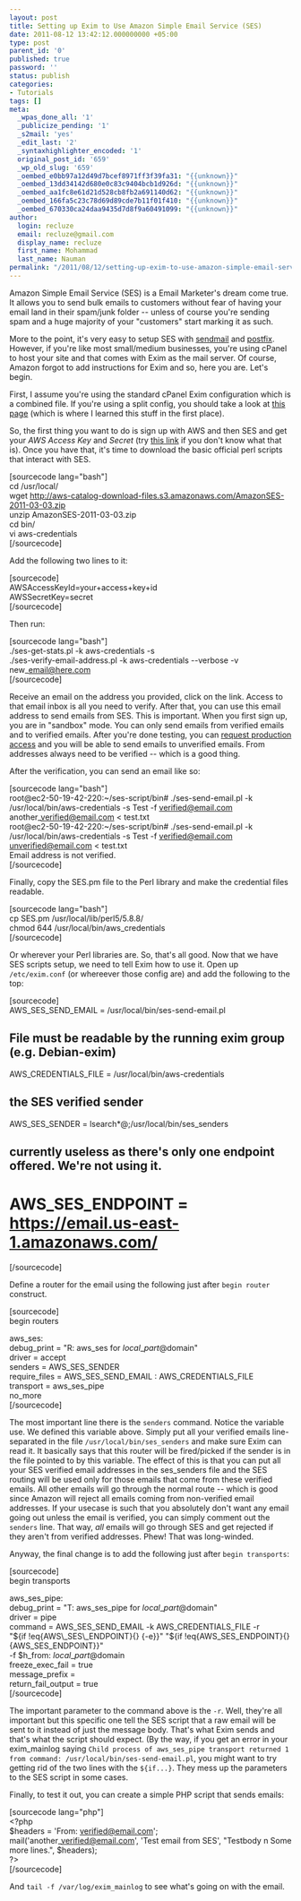 ```yaml
---
layout: post
title: Setting up Exim to Use Amazon Simple Email Service (SES)
date: 2011-08-12 13:42:12.000000000 +05:00
type: post
parent_id: '0'
published: true
password: ''
status: publish
categories:
- Tutorials
tags: []
meta:
  _wpas_done_all: '1'
  _publicize_pending: '1'
  _s2mail: 'yes'
  _edit_last: '2'
  _syntaxhighlighter_encoded: '1'
  original_post_id: '659'
  _wp_old_slug: '659'
  _oembed_e0bb97a12d49d7bcef8971ff3f39fa31: "{{unknown}}"
  _oembed_13dd34142d680e0c83c9404bcb1d926d: "{{unknown}}"
  _oembed_aa1fc8e61d21d528cb8fb2a691140d62: "{{unknown}}"
  _oembed_166fa5c23c78d69d89cde7b11f01f410: "{{unknown}}"
  _oembed_670330ca24daa9435d7d8f9a60491099: "{{unknown}}"
author:
  login: recluze
  email: recluze@gmail.com
  display_name: recluze
  first_name: Mohammad
  last_name: Nauman
permalink: "/2011/08/12/setting-up-exim-to-use-amazon-simple-email-service-ses/"
---
```

Amazon Simple Email Service (SES) is a Email Marketer's dream come true. It allows you to send bulk emails to customers without fear of having your email land in their spam/junk folder -- unless of course you're sending spam and a huge majority of your "customers" start marking it as such.

More to the point, it's very easy to setup SES with [sendmail](http://docs.amazonwebservices.com/ses/latest/DeveloperGuide/index.html?IntegratingWithServer.Sendmail.html) and [postfix](http://docs.amazonwebservices.com/ses/latest/DeveloperGuide/index.html?IntegratingWithServer.Postfix.html). However, if you're like most small/medium businesses, you're using cPanel to host your site and that comes with Exim as the mail server. Of course, Amazon forgot to add instructions for Exim and so, here you are. Let's begin.<!--more-->

First, I assume you're using the standard cPanel Exim configuration which is a combined file. If you're using a split config, you should take a look at [this page](http://www.debian-administration.org/users/lee/weblog/42) (which is where I learned this stuff in the first place).

So, the first thing you want to do is sign up with AWS and then SES and get your _AWS Access Key_ and _Secret_ (try [this link](http://www.sdbexplorer.com/documentation/simpledb--what-is-my-aws-access-and-secret-key-simpledb.html) if you don't know what that is). Once you have that, it's time to download the basic official perl scripts that interact with SES.

[sourcecode lang="bash"]  
cd /usr/local/  
wget http://aws-catalog-download-files.s3.amazonaws.com/AmazonSES-2011-03-03.zip  
unzip AmazonSES-2011-03-03.zip  
cd bin/  
vi aws-credentials  
[/sourcecode]

Add the following two lines to it:

[sourcecode]  
AWSAccessKeyId=your+access+key+id  
AWSSecretKey=secret  
[/sourcecode]

Then run:

[sourcecode lang="bash"]  
./ses-get-stats.pl -k aws-credentials -s  
./ses-verify-email-address.pl -k aws-credentials --verbose -v new\_email@here.com  
[/sourcecode]

Receive an email on the address you provided, click on the link. Access to that email inbox is all you need to verify. After that, you can use this email address to send emails from SES. This is important. When you first sign up, you are in "sandbox" mode. You can only send emails from verified emails and to verified emails. After you're done testing, you can [request production access](http://aws.amazon.com/ses/fullaccessrequest) and you will be able to send emails to unverified emails. From addresses always need to be verified -- which is a good thing.

After the verification, you can send an email like so:

[sourcecode lang="bash"]  
root@ec2-50-19-42-220:~/ses-script/bin# ./ses-send-email.pl -k /usr/local/bin/aws-credentials -s Test -f verified@email.com another\_verified@email.com \< test.txt  
root@ec2-50-19-42-220:~/ses-script/bin# ./ses-send-email.pl -k /usr/local/bin/aws-credentials -s Test -f verified@email.com unverified@email.com \< test.txt  
Email address is not verified.  
[/sourcecode]

Finally, copy the SES.pm file to the Perl library and make the credential files readable.

[sourcecode lang="bash"]  
cp SES.pm /usr/local/lib/perl5/5.8.8/  
chmod 644 /usr/local/bin/aws\_credentials  
[/sourcecode]

Or wherever your Perl libraries are. So, that's all good. Now that we have SES scripts setup, we need to tell Exim how to use it. Open up `/etc/exim.conf` (or whereever those config are) and add the following to the top:

[sourcecode]  
AWS\_SES\_SEND\_EMAIL = /usr/local/bin/ses-send-email.pl  
## File must be readable by the running exim group (e.g. Debian-exim)  
AWS\_CREDENTIALS\_FILE = /usr/local/bin/aws-credentials  
## the SES verified sender  
AWS\_SES\_SENDER = lsearch\*@;/usr/local/bin/ses\_senders  
## currently useless as there's only one endpoint offered. We're not using it.  
# AWS\_SES\_ENDPOINT = https://email.us-east-1.amazonaws.com/  
[/sourcecode]

Define a router for the email using the following just after `begin router` construct.

[sourcecode]  
begin routers

aws\_ses:  
 debug\_print = "R: aws\_ses for $local\_part@$domain"  
 driver = accept  
 senders = AWS\_SES\_SENDER  
 require\_files = AWS\_SES\_SEND\_EMAIL : AWS\_CREDENTIALS\_FILE  
 transport = aws\_ses\_pipe  
 no\_more  
[/sourcecode]

The most important line there is the `senders` command. Notice the variable use. We defined this variable above. Simply put all your verified emails line-separated in the file `/usr/local/bin/ses_senders` and make sure Exim can read it. It basically says that this router will be fired/picked if the sender is in the file pointed to by this variable. The effect of this is that you can put all your SES verified email addresses in the ses\_senders file and the SES routing will be used only for those emails that come from these verified emails. All other emails will go through the normal route -- which is good since Amazon will reject all emails coming from non-verified email addresses. If your usecase is such that you absolutely don't want any email going out unless the email is verified, you can simply comment out the `senders` line. That way, _all_ emails will go through SES and get rejected if they aren't from verified addresses. Phew! That was long-winded.

Anyway, the final change is to add the following just after `begin transports`:

[sourcecode]  
begin transports

aws\_ses\_pipe:  
 debug\_print = "T: aws\_ses\_pipe for $local\_part@$domain"  
 driver = pipe  
 command = AWS\_SES\_SEND\_EMAIL -k AWS\_CREDENTIALS\_FILE -r  
 "${if !eq{AWS\_SES\_ENDPOINT}{} {-e}}"  
 "${if !eq{AWS\_SES\_ENDPOINT}{} {AWS\_SES\_ENDPOINT}}"  
 -f $h\_from: $local\_part@$domain  
 freeze\_exec\_fail = true  
 message\_prefix =  
 return\_fail\_output = true  
[/sourcecode]

The important parameter to the command above is the `-r`. Well, they're all important but this specific one tell the SES script that a raw email will be sent to it instead of just the message body. That's what Exim sends and that's what the script should expect. (By the way, if you get an error in your exim\_mainlog saying `Child process of aws_ses_pipe transport returned 1 from command: /usr/local/bin/ses-send-email.pl`, you might want to try getting rid of the two lines with the `${if...}`. They mess up the parameters to the SES script in some cases.

Finally, to test it out, you can create a simple PHP script that sends emails:

[sourcecode lang="php"]  
\<?php  
$headers = 'From: verified@email.com';  
mail('another\_verified@email.com', 'Test email from SES', "Testbody n Some more lines.", $headers);  
?\>  
[/sourcecode]

And `tail -f /var/log/exim_mainlog` to see what's going on with the email.

